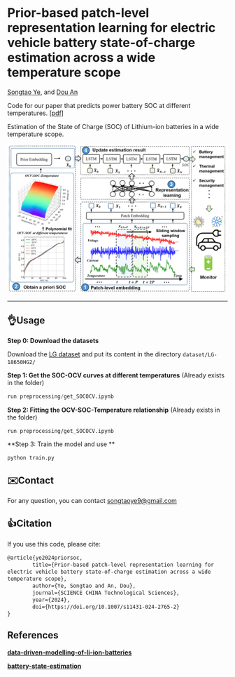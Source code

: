 # Prior-based patch-level representation learning for electric vehicle battery state-of-charge estimation across a wide temperature scope

[Songtao Ye](https://scholar.google.com.hk/citations?user=fIXF4OwAAAAJ&hl=zh-CN), and [Dou An](https://scholar.google.com.hk/citations?user=pB7gIp8AAAAJ&hl=zh-CN&oi=ao)

Code for our paper that predicts power battery SOC at different temperatures. [[pdf]](https://www.sciengine.com/SCTS/doi/10.1007/s11431-024-2765-2;JSESSIONID=833aa97d-8aaa-4449-8cfc-c5ec8a5247d8)

Estimation of the State of Charge (SOC) of Lithium-ion batteries in a wide temperature scope.

![model](./figs/model.png)

-------------------------------

## 👌Usage

**Step 0: Download the datasets**

Download the [LG dataset](https://data.mendeley.com/datasets/cp3473x7xv/3) and put its content in the directory `dataset/LG-18650HG2/`

**Step 1: Get the SOC-OCV curves at different temperatures** (Already exists in the folder)

```python
run preprocessing/get_SOCOCV.ipynb
```

**Step 2: Fitting the OCV-SOC-Temperature relationship** (Already exists in the folder)

```
run preprocessing/get_SOCOCV.ipynb
```

**Step 3: Train the model and use **

```
python train.py
```

## ✉️Contact

For any question, you can contact [songtaoye9@gmail.com](mailto:songtaoye9@gmail.com)

## 👍Citation

If you use this code, please cite:

```
@article{ye2024priorsoc,
        title={Prior-based patch-level representation learning for electric vehicle battery state-of-charge estimation across a wide temperature scope}, 
        author={Ye, Songtao and An, Dou},  
        journal={SCIENCE CHINA Technological Sciences},  
        year={2024},
        doi={https://doi.org/10.1007/s11431-024-2765-2}
}
```

## References

**[data-driven-modelling-of-li-ion-batteries](https://github.com/raghuramshankar/data-driven-modelling-of-li-ion-batteries)**

**[battery-state-estimation](https://github.com/KeiLongW/battery-state-estimation)**
